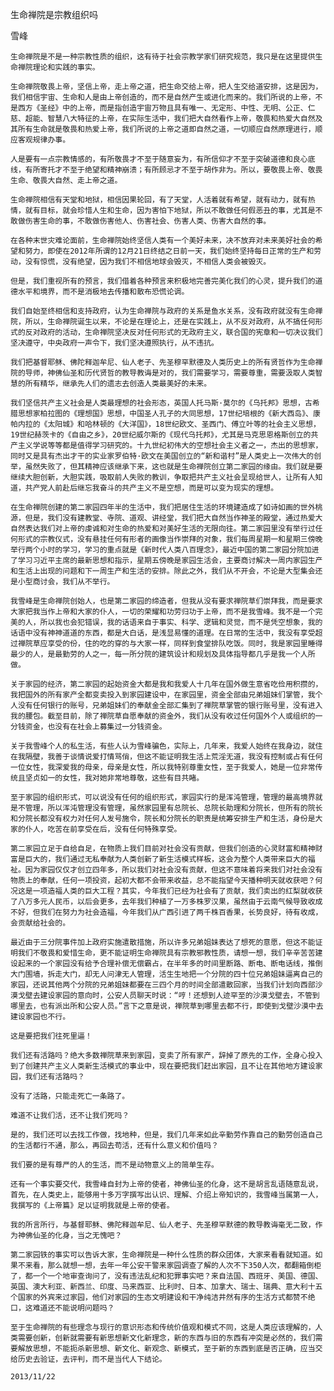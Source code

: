 生命禅院是宗教组织吗

雪峰


    生命禅院是不是一种宗教性质的组织，这有待于社会宗教学家们研究规范，我只是在这里提供生命禅院理论和实践的事实。

    生命禅院敬畏上帝，坚信上帝，走上帝之道，把生命交给上帝，把人生交给道安排，这是因为，我们相信宇宙、生命和人是由上帝创造的，而不是自然产生或进化而来的。我们所说的上帝，不是西方《圣经》中的上帝，而是指创造宇宙万物且具有唯一、无定形、中性、无明、公正、仁慈、超能、智慧八大特征的上帝，在实际生活中，我们把大自然看作上帝，敬畏和热爱大自然及其所有生命就是敬畏和热爱上帝，我们所说的上帝之道即自然之道，一切顺应自然原理进行，顺应客观规律办事。

    人是要有一点宗教情感的，有所敬畏才不至于随意妄为，有所信仰才不至于突破道德和良心底线，有所寄托才不至于绝望和精神崩溃；有所顾忌才不至于胡作非为。所以，要敬畏上帝、敬畏生命、敬畏大自然、走上帝之道。

    生命禅院相信有天堂和地狱，相信因果轮回，有了天堂，人活着就有希望，就有动力，就有热情，就有目标，就会珍惜人生和生命，因为害怕下地狱，所以不敢做任何假恶丑的事，尤其是不敢做伤害生命的事，不敢做伤害他人、伤害社会、伤害人类、伤害大自然的事。

    在各种末世灾难论面前，生命禅院始终坚信人类有一个美好未来，决不放弃对未来美好社会的希望和努力，即使在2012年所谓的12月21日终结之日前一天，我们始终坚持每日正常的生产和劳动，没有惊慌，没有绝望，因为我们不相信地球会毁灭，不相信人类会被毁灭。

    但是，我们重视所有的预言，我们借着各种预言来积极地完善完美化我们的心灵，提升我们的道德水平和境界，而不是消极地去传播和散布恐慌论调。

    我们自始至终相信和支持政府，认为生命禅院与政府的关系是鱼水关系，没有政府就没有生命禅院，所以，生命禅院诞生以来，不论是在理论上，还是在实践上，从不反对政府，从不搞任何形式的反对政府的活动，生命禅院坚决反对任何形式的无政府主义，联合国的宪章和一切决议我们坚决遵守，中央政府一声令下，我们坚决遵照执行，从不违抗。

    我们把基督耶稣、佛陀释迦牟尼、仙人老子、先圣穆罕默德及人类历史上的所有贤哲作为生命禅院的导师，神佛仙圣和历代贤哲的教导教诲是对的，我们需要学习，需要尊重，需要汲取人类智慧的所有精华，继承先人们的遗志去创造人类最美好的未来。

    我们坚信共产主义社会是人类最理想的社会形态，英国人托马斯·莫尔的《乌托邦》思想，古希腊思想家柏拉图的《理想国》思想，中国圣人孔子的大同思想，17世纪培根的《新大西岛》、康帕内拉的《太阳城》和哈林顿的《大洋国》，18世纪欧文、圣西门、傅立叶等的社会主义思想，19世纪赫茨卡的《自由之乡》，20世纪威尔斯的《现代乌托邦》，尤其是马克思恩格斯创立的共产主义学说等等都是值得学习研究的。十九世纪初伟大的空想社会主义者之一，杰出的思想家，同时又是具有杰出才干的实业家罗伯特·欧文在美国创立的“新和谐村”是人类史上一次伟大的创举，虽然失败了，但其精神应该继承下来，这也就是生命禅院创立第二家园的缘由。我们就是要继续大胆创新，大胆实践，吸取前人失败的教训，争取把共产主义社会呈现给世人，让所有人知道，共产党人前赴后继忘我奋斗的共产主义不是空想，而是可以变为现实的理想。

    在生命禅院创建的第二家园四年半的生活中，我们把居住生活的环境建造成了如诗如画的世外桃源，但是，我们没有建教堂、寺院、道观、讲经堂，我们把大自然当作神圣的殿堂，通过热爱大自然表达我们对上帝的虔诚和对生命的热爱和对美好生活的无限向往。第二家园里没有举行过任何形式的宗教仪式，没有悬挂任何有形者的画像当作崇拜的对象，我们每周星期一和星期三傍晚举行两个小时的学习，学习的重点就是《新时代人类八百理念》，最近中国的第二家园分院加进了学习习近平主席的最新思想和指示，星期五傍晚是家园生活会，主要商讨解决一周内家园生产和生活上出现的问题和下一周生产和生活的安排。除此之外，我们从不开会，不论是大型集会还是小型商讨会，我们从不举行。

    我雪峰是生命禅院创始人，也是第二家园的缔造者，但我从没有要求禅院草们崇拜我，而是要求大家把我当作上帝和大家的仆人，一切的荣耀和功劳归功于上帝，而不是我雪峰。我不是一个完美的人，所以我也会犯错误，我的话语来自于事实、科学、逻辑和灵觉，而不是凭空想象，我的话语中没有神神道道的东西，都是大白话，是浅显易懂的道理。在日常的生活中，我没有享受超过禅院草应享受的份，住的吃的穿的与大家一样，同样到食堂排队吃饭。同时，我是家园里睡得最少的人，是最勤劳的人之一，每一所分院的建筑设计和规划及具体指导都几乎是我一个人所做。

    关于家园的经济，第二家园的起始资金大都是我和我爱人十几年在国外做生意省吃俭用积攒的，我把国外的所有家产全都变卖投入到家园建设中，在家园里，资金全部由兄弟姐妹们掌管，我个人没有任何银行的账号，兄弟姐妹们的奉献金全部汇集到了禅院草掌管的银行账号里，没有进入我的腰包。截至目前，除了禅院草自愿奉献的资金外，我们从没有收过任何国外个人或组织的一分钱资金，也没有在社会上募集过一分钱资金。

    关于我雪峰个人的私生活，有些人认为雪峰骗色，实际上，几年来，我爱人始终在我身边，就住在我隔壁，我善于谈情说爱打情骂俏，但这不能证明我生活上荒淫无道，我没有控制或占有任何一位女性，我深爱我的母亲，母亲是女性，所以我特别尊重女性，至于我爱人，她是一位非常传统且坚贞如一的女性，我对她非常地尊敬，这些有目共睹。

    至于家园的组织形式，可以说没有任何的组织形式，家园实行的是浑沌管理，管理的最高境界就是不管理，所以浑沌管理没有管理，虽然家园里有总院长、总院长助理和分院长，但所有的院长和分院长都没有权力对任何人发号施令，院长和分院长的职责是统筹安排生产和生活，身份是大家的仆人，吃苦在前享受在后，没有任何特殊享受。

    第二家园立足于自给自足，在物质上我们目前对社会没有贡献，但我们创造的心灵财富和精神财富是巨大的，我们通过无私奉献为人类创新了新生活模式样板，这会为整个人类带来巨大的福祉。因为家园仅仅才创立四年多，所以我们对社会没有贡献，但这不意味着将来我们对社会没有物质上的奉献，任何一项投资，起初大都不会带来收益，总不能指望今天播种明天就收获吧？何况这是一项造福人类的巨大工程？其实，今年我们已经为社会有了贡献，我们卖出的红梨就收获了八万多元人民币，以后会更多，去年我们种植了一万多株罗汉果，虽然由于云南气候导致收成不好，但我们在努力为社会造福，今年我们从广西引进了两千株百香果，长势良好，待有收成，会贡献给社会的。

    最近由于三分院事件加上政府实施遣散措施，所以许多兄弟姐妹表达了想死的意愿，但这不能证明我们不敬畏和爱惜生命，更不能证明生命禅院具有宗教邪教性质，请想一想，我们辛辛苦苦建设起来的一个家园没有给予合理补偿无偿霸占，在半年多的时间里断路、断电、断电话线，推倒大门围墙，拆走大门，却无人问津无人管理，活生生地把一个分院的四十位兄弟姐妹逼离自己的家园，还说其他两个分院的兄弟姐妹都要在三四个月的时间全部遣散回家，当我们计划向西部沙漠戈壁去建设家园的意向时，公安人员聊天时说：“哼！还想到人迹罕至的沙漠戈壁去，不管到哪里去，也有派出所和公安人员。”言下之意是说，禅院草到哪里去都不行，即使到戈壁沙漠中去建设家园也不行。

    这是要把我们往死里逼！

    我们还有活路吗？绝大多数禅院草来到家园，变卖了所有家产，辞掉了原先的工作，全身心投入到了创建共产主义人类新生活模式的事业中，现在要把我们赶出家园，且不让在其他地方建设家园，我们还有活路吗？

    没有了活路，只能走死亡一条路了。

    难道不让我们活，还不让我们死吗？

    是的，我们还可以去找工作做，找地种，但是，我们几年来如此辛勤劳作靠自己的勤劳创造自己的生活都行不通，那么，再回去苟活，还有什么意义和价值吗？

    我们要的是有尊严的人的生活，而不是动物意义上的简单生存。

    还有一个事实要交代，我雪峰自封为上帝的使者，神佛仙圣的化身，这不是胡言乱语随意乱说，首先，在人类史上，能够用十多万字撰写出认识、理解、介绍上帝知识的，我雪峰当属第一人，我撰写的《上帝篇》足以证明我就是上帝的使者。

    我的所言所行，与基督耶稣、佛陀释迦牟尼、仙人老子、先圣穆罕默德的教导教诲毫无二致，作为神佛仙圣的化身，当之无愧吧？

    第二家园铁的事实可以告诉大家，生命禅院是一种什么性质的群众团体，大家来看看就知道。如果不来看，那么就想一想，去年一年公安干警来家园调查了解的人次不下350人次，都翻箱倒柜了，都一个一个地审查询问了，没有违法乱纪和犯罪事实吧？来自法国、西班牙、美国、德国、英国、澳大利亚、新西兰、印度、马来西亚、比利时、日本、加拿大、瑞士、瑞典、意大利十五个国家的外宾来过家园，他们对家园的生态文明建设和干净纯洁井然有序的生活方式都赞不绝口，这难道还不能说明问题吗？

    至于生命禅院的有些理念与现行的意识形态和传统价值观和模式不同，这是人类应该理解的，人类需要创新，创新就需要有新思想新文化新理念，新的东西与旧的东西有冲突是必然的，我们需要解放思想，不能扼杀新思想、新文化、新观念、新模式，至于新的东西到底是否正确，应当交给历史去验证，去评判，而不是当代人下结论。

    2013/11/22



